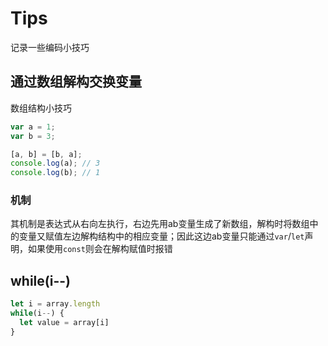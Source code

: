 # Tips

记录一些编码小技巧

## 通过数组解构交换变量

数组结构小技巧

```js
var a = 1;
var b = 3;

[a, b] = [b, a];
console.log(a); // 3
console.log(b); // 1
```

### 机制

其机制是表达式从右向左执行，右边先用ab变量生成了新数组，解构时将数组中的变量又赋值左边解构结构中的相应变量；因此这边ab变量只能通过`var`/`let`声明，如果使用`const`则会在解构赋值时报错

## while(i--)

```js
let i = array.length
while(i--) {
  let value = array[i]
}
```